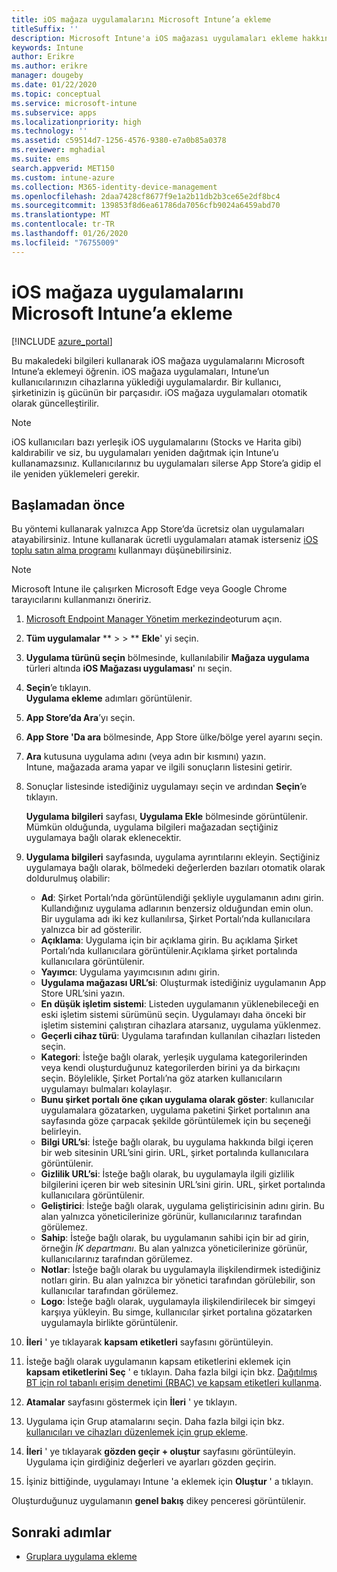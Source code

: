 ```yaml
---
title: iOS mağaza uygulamalarını Microsoft Intune’a ekleme
titleSuffix: ''
description: Microsoft Intune'a iOS mağazası uygulamaları ekleme hakkında bilgi edinin. Bu yöntemi kullanarak App Store'da ücretsiz olan uygulamaları atayabilirsiniz.
keywords: Intune
author: Erikre
ms.author: erikre
manager: dougeby
ms.date: 01/22/2020
ms.topic: conceptual
ms.service: microsoft-intune
ms.subservice: apps
ms.localizationpriority: high
ms.technology: ''
ms.assetid: c59514d7-1256-4576-9380-e7a0b85a0378
ms.reviewer: mghadial
ms.suite: ems
search.appverid: MET150
ms.custom: intune-azure
ms.collection: M365-identity-device-management
ms.openlocfilehash: 2daa7428cf8677f9e1a2b11db2b3ce65e2df8bc4
ms.sourcegitcommit: 139853f8d6ea61786da7056cfb9024a6459abd70
ms.translationtype: MT
ms.contentlocale: tr-TR
ms.lasthandoff: 01/26/2020
ms.locfileid: "76755009"
---
```

# <a name="add-ios-store-apps-to-microsoft-intune"></a>iOS mağaza uygulamalarını Microsoft Intune’a ekleme

[!INCLUDE [azure_portal](../includes/azure_portal.md)]

Bu makaledeki bilgileri kullanarak iOS mağaza uygulamalarını Microsoft Intune’a eklemeyi öğrenin. iOS mağaza uygulamaları, Intune’un kullanıcılarınızın cihazlarına yüklediği uygulamalardır. Bir kullanıcı, şirketinizin iş gücünün bir parçasıdır. iOS mağaza uygulamaları otomatik olarak güncelleştirilir.

>[!NOTE]
>iOS kullanıcıları bazı yerleşik iOS uygulamalarını (Stocks ve Harita gibi) kaldırabilir ve siz, bu uygulamaları yeniden dağıtmak için Intune’u kullanamazsınız. Kullanıcılarınız bu uygulamaları silerse App Store’a gidip el ile yeniden yüklemeleri gerekir.

## <a name="before-you-start"></a>Başlamadan önce

Bu yöntemi kullanarak yalnızca App Store’da ücretsiz olan uygulamaları atayabilirsiniz. Intune kullanarak ücretli uygulamaları atamak isterseniz [iOS toplu satın alma programı](vpp-apps-ios.md) kullanmayı düşünebilirsiniz.

>[!NOTE]
>Microsoft Intune ile çalışırken Microsoft Edge veya Google Chrome tarayıcılarını kullanmanızı öneririz.

1. [Microsoft Endpoint Manager Yönetim merkezinde](https://go.microsoft.com/fwlink/?linkid=2109431)oturum açın.
2. **Tüm uygulamalar** ** >  > ** **Ekle**' yi seçin.
3. **Uygulama türünü seçin** bölmesinde, kullanılabilir **Mağaza uygulama** türleri altında **iOS Mağazası uygulaması**' nı seçin.
4. **Seçin**’e tıklayın.<br>
   **Uygulama ekleme** adımları görüntülenir.
5. **App Store’da Ara**’yı seçin.
6. **App Store 'Da ara** bölmesinde, App Store ülke/bölge yerel ayarını seçin.
7. **Ara** kutusuna uygulama adını (veya adın bir kısmını) yazın.  
    Intune, mağazada arama yapar ve ilgili sonuçların listesini getirir.
8. Sonuçlar listesinde istediğiniz uygulamayı seçin ve ardından **Seçin**’e tıklayın.<br>

   **Uygulama bilgileri** sayfası, **Uygulama Ekle** bölmesinde görüntülenir. Mümkün olduğunda, uygulama bilgileri mağazadan seçtiğiniz uygulamaya bağlı olarak eklenecektir.

9. **Uygulama bilgileri** sayfasında, uygulama ayrıntılarını ekleyin. Seçtiğiniz uygulamaya bağlı olarak, bölmedeki değerlerden bazıları otomatik olarak doldurulmuş olabilir:
    - **Ad**: Şirket Portalı’nda görüntülendiği şekliyle uygulamanın adını girin. Kullandığınız uygulama adlarının benzersiz olduğundan emin olun. Bir uygulama adı iki kez kullanılırsa, Şirket Portalı’nda kullanıcılara yalnızca bir ad gösterilir.
    - **Açıklama**: Uygulama için bir açıklama girin. Bu açıklama Şirket Portalı’nda kullanıcılara görüntülenir.Açıklama şirket portalında kullanıcılara görüntülenir.
    - **Yayımcı**: Uygulama yayımcısının adını girin.
    - **Uygulama mağazası URL’si**: Oluşturmak istediğiniz uygulamanın App Store URL’sini yazın.
    - **En düşük işletim sistemi**: Listeden uygulamanın yüklenebileceği en eski işletim sistemi sürümünü seçin. Uygulamayı daha önceki bir işletim sistemini çalıştıran cihazlara atarsanız, uygulama yüklenmez.
    - **Geçerli cihaz türü**: Uygulama tarafından kullanılan cihazları listeden seçin.
    - **Kategori**: İsteğe bağlı olarak, yerleşik uygulama kategorilerinden veya kendi oluşturduğunuz kategorilerden birini ya da birkaçını seçin. Böylelikle, Şirket Portalı’na göz atarken kullanıcıların uygulamayı bulmaları kolaylaşır.
    - **Bunu şirket portalı öne çıkan uygulama olarak göster**: kullanıcılar uygulamalara gözatarken, uygulama paketini Şirket portalının ana sayfasında göze çarpacak şekilde görüntülemek için bu seçeneği belirleyin.
    - **Bilgi URL’si**: İsteğe bağlı olarak, bu uygulama hakkında bilgi içeren bir web sitesinin URL’sini girin. URL, şirket portalında kullanıcılara görüntülenir.
    - **Gizlilik URL’si**: İsteğe bağlı olarak, bu uygulamayla ilgili gizlilik bilgilerini içeren bir web sitesinin URL’sini girin. URL, şirket portalında kullanıcılara görüntülenir.
    - **Geliştirici**: İsteğe bağlı olarak, uygulama geliştiricisinin adını girin. Bu alan yalnızca yöneticilerinize görünür, kullanıcılarınız tarafından görülemez.
    - **Sahip**: İsteğe bağlı olarak, bu uygulamanın sahibi için bir ad girin, örneğin *İK departmanı*. Bu alan yalnızca yöneticilerinize görünür, kullanıcılarınız tarafından görülemez.
    - **Notlar**: İsteğe bağlı olarak bu uygulamayla ilişkilendirmek istediğiniz notları girin. Bu alan yalnızca bir yönetici tarafından görülebilir, son kullanıcılar tarafından görülemez.
    - **Logo**: İsteğe bağlı olarak, uygulamayla ilişkilendirilecek bir simgeyi karşıya yükleyin. Bu simge, kullanıcılar şirket portalına gözatarken uygulamayla birlikte görüntülenir.
10. **İleri** ' ye tıklayarak **kapsam etiketleri** sayfasını görüntüleyin.
11. İsteğe bağlı olarak uygulamanın kapsam etiketlerini eklemek için **kapsam etiketlerini Seç** ' e tıklayın. Daha fazla bilgi için bkz. [Dağıtılmış BT için rol tabanlı erişim denetimi (RBAC) ve kapsam etiketleri kullanma](~/fundamentals/scope-tags.md).
12. **Atamalar** sayfasını göstermek için **İleri** ' ye tıklayın.
13. Uygulama için Grup atamalarını seçin. Daha fazla bilgi için bkz. [kullanıcıları ve cihazları düzenlemek için grup ekleme](~/fundamentals/groups-add.md). 
14. **İleri** ' ye tıklayarak **gözden geçir + oluştur** sayfasını görüntüleyin. Uygulama için girdiğiniz değerleri ve ayarları gözden geçirin.
15. İşiniz bittiğinde, uygulamayı Intune 'a eklemek için **Oluştur** ' a tıklayın.

Oluşturduğunuz uygulamanın **genel bakış** dikey penceresi görüntülenir.

## <a name="next-steps"></a>Sonraki adımlar

- [Gruplara uygulama ekleme](apps-deploy.md)
